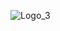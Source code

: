 <!--### Hi there 👋 -->
<!--![Logo_2](https://github.com/Nahid1911/Nahid1911/assets/118947090/e843eafc-ed80-44da-9beb-877615918dd7)-->

![Logo_3](https://github.com/Nahid1911/Nahid1911/assets/118947090/c8fd3a69-512b-4bfd-9541-c33fef270538)


<!--
**Nahid1911/Nahid1911** is a ✨ _special_ ✨ repository because its `README.md` (this file) appears on your GitHub profile.

Here are some ideas to get you started:

- 🔭 I’m currently working on ...
- 🌱 I’m currently learning ...
- 👯 I’m looking to collaborate on ...
- 🤔 I’m looking for help with ...
- 💬 Ask me about ...
- 📫 How to reach me: ...
- 😄 Pronouns: ...
- ⚡ Fun fact: ...
-->
